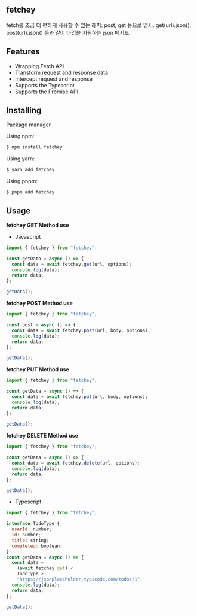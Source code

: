 ## fetchey

fetch를 조금 더 편하게 사용할 수 있는 래퍼: post, get 등으로 명시. get(url).json<T>(), post(url).json<T>() 등과 같이 타입을 지원하는 json 메서드.

## Features

- Wrapping Fetch API
- Transform request and response data
- Intercept request and response
- Supports the Typescript
- Supports the Promise API

## Installing

Package manager

Using npm:

```bash
$ npm install fetchey
```

Using yarn:

```bash
$ yarn add fetchey
```

Using pnpm:

```bash
$ pnpm add fetchey
```

## Usage

**fetchey GET Method use**

- Javascript

```js
import { fetchey } from "fetchey";

const getData = async () => {
  const data = await fetchey.get(url, options);
  console.log(data);
  return data;
};

getData();
```

**fetchey POST Method use**

```js
import { fetchey } from "fetchey";

const post = async () => {
  const data = await fetchey.post(url, body, options);
  console.log(data);
  return data;
};

getData();
```

**fetchey PUT Method use**

```js
import { fetchey } from "fetchey";

const getData = async () => {
  const data = await fetchey.put(url, body, options);
  console.log(data);
  return data;
};

getData();
```

**fetchey DELETE Method use**

```js
import { fetchey } from "fetchey";

const getData = async () => {
  const data = await fetchey.delete(url, options);
  console.log(data);
  return data;
};

getData();
```

- Typescript

```js
import { fetchey } from "fetchey";

interface TodoType {
  userId: number;
  id: number;
  title: string;
  completed: boolean;
}
const getData = async () => {
  const data =
    (await fetchey.get) <
    TodoType >
    "https://jsonplaceholder.typicode.com/todos/1";
  console.log(data);
  return data;
};

getData();
```
